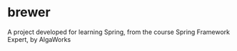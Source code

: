 # brewer
A project developed for learning Spring, from the course Spring Framework Expert, by AlgaWorks
